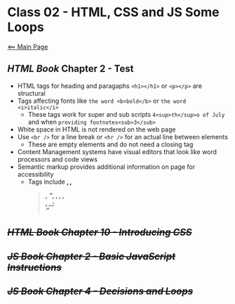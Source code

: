# Class 02 - HTML, CSS and JS Some Loops
[<== Main Page](../README.md)

## *HTML Book* Chapter 2 - Test
* HTML tags for heading and paragaphs `<h1></h1>` or `<p></p>` are structural
* Tags affecting fonts like `the word <b>bold</b>` or `the word <i>italic</i>`
  * These tags work for super and sub scripts `4<sup>th</sup>o of July` and when `providing footnotes<sub>3</sub>` 
* White space in HTML is not rendered on the web page 
* Use `<br />` for a line break or `<hr />` for an actual line between elements
  * These are empty elements and do not need a closing tag
* Content Management systems have visual editors that look like word processors and code views
* Semantic markup provides additional information on page for accessibility
  * Tags include <strong>, <em>, <blockquote>, <q>, <abbr>, <cite>, <dfn>, <address>, <ins>, <del>, <s>  

## *HTML Book* Chapter 10 - Introducing CSS


## *JS Book* Chapter 2 - Basic JavaScript Instructions 


## *JS Book* Chapter 4 - Decisions and Loops
